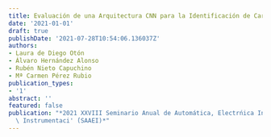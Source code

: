 ```yaml
---
title: Evaluación de una Arquitectura CNN para la Identificación de Cargas en NILM
date: '2021-01-01'
draft: true
publishDate: '2021-07-28T10:54:06.136037Z'
authors:
- Laura de Diego Otón
- Álvaro Hernández Alonso
- Rubén Nieto Capuchino
- Mª Carmen Pérez Rubio
publication_types:
- '1'
abstract: ''
featured: false
publication: "*2021 XXVIII Seminario Anual de Automática, Electrńica Industrial e\
  \ Instrumentaci' ́(SAAEI)*"
---
```


